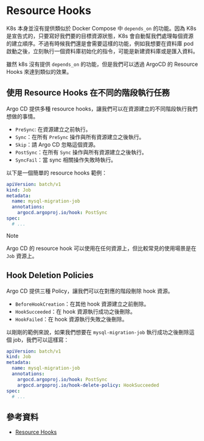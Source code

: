# Resource Hooks

K8s 本身並沒有提供類似於 Docker Compose 中 `depends_on` 的功能。因為 K8s 是宣告式的，只要寫好我們要的目標資源狀態，K8s 會自動幫我們處理每個資源的建立順序。不過有時候我們還是會需要這樣的功能，例如我想要在資料庫 pod 啟動之後，立刻執行一個資料庫初始化的指令，可能是新建資料庫或是匯入資料。

雖然 k8s 沒有提供 `depends_on` 的功能，但是我們可以透過 ArgoCD 的 Resource Hooks 來達到類似的效果。

## 使用 Resource Hooks 在不同的階段執行任務

Argo CD 提供多種 resource hooks，讓我們可以在資源建立的不同階段執行我們想做的事情。

- `PreSync`: 在資源建立之前執行。
- `Sync`：在所有 `PreSync` 操作與所有資源建立之後執行。
- `Skip`：請 Argo CD 忽略這個資源。
- `PostSync`：在所有 `Sync` 操作與所有資源建立之後執行。
- `SyncFail`：當 sync 相關操作失敗時執行。

以下是一個簡單的 resource hooks 範例：

```yaml
apiVersion: batch/v1
kind: Job
metadata:
  name: mysql-migration-job
  annotations:
    argocd.argoproj.io/hook: PostSync
spec:
  # ...
```

> [!NOTE]
>
> Argo CD 的 resource hook 可以使用在任何資源上，但比較常見的使用場景是在 `Job` 資源上。

## Hook Deletion Policies

Argo CD 提供三種 Policy，讓我們可以在對應的階段刪除 hook 資源。

- `BeforeHookCreation`：在其他 hook 資源建立之前刪除。
- `HookSucceeded`：在 hook 資源執行成功之後刪除。
- `HookFailed`：在 hook 資源執行失敗之後刪除。

以剛剛的範例來說，如果我們想要在 `mysql-migration-job` 執行成功之後刪除這個 job，我們可以這樣寫：

```yaml
apiVersion: batch/v1
kind: Job
metadata:
  name: mysql-migration-job
  annotations:
    argocd.argoproj.io/hook: PostSync
    argocd.argoproj.io/hook-delete-policy: HookSucceeded
spec:
  # ...
```

## 參考資料

- [Resource Hooks](https://argo-cd.readthedocs.io/en/stable/user-guide/resource_hooks/)
